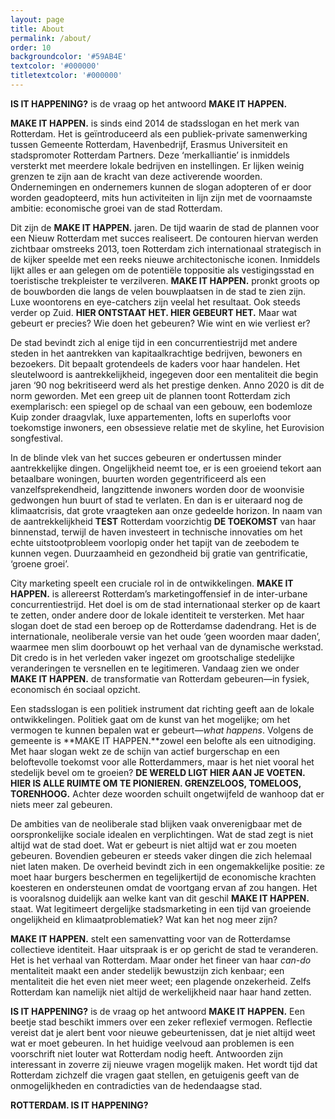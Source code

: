```yaml
---
layout: page
title: About
permalink: /about/
order: 10
backgroundcolor: '#59AB4E'
textcolor: '#000000'
titletextcolor: '#000000'
---
```


**IS IT HAPPENING?** is de vraag op het antwoord **MAKE IT HAPPEN.**

**MAKE IT HAPPEN.** is sinds eind 2014 de stadsslogan en het merk van Rotterdam. Het is geïntroduceerd als een publiek-private samenwerking tussen Gemeente Rotterdam, Havenbedrijf, Erasmus Universiteit en stadspromoter Rotterdam Partners. Deze ‘merkalliantie’ is inmiddels versterkt met meerdere lokale bedrijven en instellingen. Er lijken weinig grenzen te zijn aan de kracht van deze activerende woorden. Ondernemingen en ondernemers kunnen de slogan adopteren of er door worden geadopteerd, mits hun activiteiten in lijn zijn met de voornaamste ambitie: economische groei van de stad Rotterdam.

Dit zijn de **MAKE IT HAPPEN.** jaren. De tijd waarin de stad de plannen voor een Nieuw Rotterdam met succes realiseert. De contouren hiervan werden zichtbaar omstreeks 2013, toen Rotterdam zich internationaal strategisch in de kijker speelde met een reeks nieuwe architectonische iconen. Inmiddels lijkt alles er aan gelegen om de potentiële toppositie als vestigingsstad en toeristische trekpleister te verzilveren. **MAKE IT HAPPEN.** pronkt groots op de bouwborden die langs de velen bouwplaatsen in de stad te zien zijn. Luxe woontorens en eye-catchers zijn veelal het resultaat. Ook steeds verder op Zuid. **HIER ONTSTAAT HET. HIER GEBEURT HET.** Maar wat gebeurt er precies? Wie doen het gebeuren? Wie wint en wie verliest er?

De stad bevindt zich al enige tijd in een concurrentiestrijd met andere steden in het aantrekken van kapitaalkrachtige bedrijven, bewoners en bezoekers. Dit bepaalt grotendeels de kaders voor haar handelen. Het sleutelwoord is aantrekkelijkheid, ingegeven door een mentaliteit die begin jaren ‘90 nog bekritiseerd werd als het prestige denken. Anno 2020 is dit de norm geworden. Met een greep uit de plannen toont Rotterdam zich exemplarisch: een spiegel op de schaal van een gebouw, een bodemloze Kuip zonder draagvlak, luxe appartementen, lofts en superlofts voor toekomstige inwoners, een obsessieve relatie met de skyline, het Eurovision songfestival.

In de blinde vlek van het succes gebeuren er ondertussen minder aantrekkelijke dingen. Ongelijkheid neemt toe, er is een groeiend tekort aan betaalbare woningen, buurten worden gegentrificeerd als een vanzelfsprekendheid, langzittende inwoners worden door de woonvisie gedwongen hun buurt of stad te verlaten. En dan is er uiteraard nog de klimaatcrisis, dat grote vraagteken aan onze gedeelde horizon. In naam van de aantrekkelijkheid **TEST** Rotterdam voorzichtig **DE TOEKOMST** van haar binnenstad, terwijl de haven investeert in technische innovaties om het echte uitstootprobleem voorlopig onder het tapijt van de zeebodem te kunnen vegen. Duurzaamheid en gezondheid bij gratie van gentrificatie, ‘groene groei’.

City marketing speelt een cruciale rol in de ontwikkelingen. **MAKE IT HAPPEN.** is allereerst Rotterdam’s marketingoffensief in de inter-urbane concurrentiestrijd. Het doel is om de stad internationaal sterker op de kaart te zetten, onder andere door de lokale identiteit te versterken. Met haar slogan doet de stad een beroep op de Rotterdamse dadendrang. Het is de internationale, neoliberale versie van het oude ‘geen woorden maar daden’, waarmee men slim doorbouwt op het verhaal van de dynamische werkstad. Dit credo is in het verleden vaker ingezet om grootschalige stedelijke veranderingen te versnellen en te legitimeren. Vandaag zien we onder **MAKE IT HAPPEN.** de transformatie van Rotterdam gebeuren—in fysiek, economisch én sociaal opzicht.

Een stadsslogan is een politiek instrument dat richting geeft aan de lokale ontwikkelingen. Politiek gaat om de kunst van het mogelijke; om het vermogen te kunnen bepalen wat er gebeurt—_what happens_. Volgens de gemeente is **MAKE IT HAPPEN.**zowel een belofte als een uitnodiging. Met haar slogan wekt ze de schijn van actief burgerschap en een beloftevolle toekomst voor alle Rotterdammers, maar is het niet vooral het stedelijk bevel om te groeien? **DE WERELD LIGT HIER AAN JE VOETEN. HIER IS ALLE RUIMTE OM TE PIONIEREN. GRENZELOOS, TOMELOOS, TORENHOOG.** Achter deze woorden schuilt ongetwijfeld de wanhoop dat er niets meer zal gebeuren.

De ambities van de neoliberale stad blijken vaak onverenigbaar met de oorspronkelijke sociale idealen en verplichtingen. Wat de stad zegt is niet altijd wat de stad doet. Wat er gebeurt is niet altijd wat er zou moeten gebeuren. Bovendien gebeuren er steeds vaker dingen die zich helemaal niet laten maken. De overheid bevindt zich in een ongemakkelijke positie: ze moet haar burgers beschermen en tegelijkertijd de economische krachten koesteren en ondersteunen omdat de voortgang ervan af zou hangen. Het is vooralsnog duidelijk aan welke kant van dit geschil **MAKE IT HAPPEN.** staat. Wat legitimeert dergelijke stadsmarketing in een tijd van groeiende ongelijkheid en klimaatproblematiek? Wat kan het nog meer zijn?

**MAKE IT HAPPEN.** stelt een samenvatting voor van de Rotterdamse collectieve identiteit. Haar uitspraak is er op gericht de stad te veranderen. Het is het verhaal van Rotterdam. Maar onder het fineer van haar _can-do_ mentaliteit maakt een ander stedelijk bewustzijn zich kenbaar; een mentaliteit die het even niet meer weet; een plagende onzekerheid. Zelfs Rotterdam kan namelijk niet altijd de werkelijkheid naar haar hand zetten.


**IS IT HAPPENING?** is de vraag op het antwoord **MAKE IT HAPPEN.** Een beetje stad beschikt immers over een zeker reflexief vermogen. Reflectie vereist dat je alert bent voor nieuwe gebeurtenissen, dat je niet altijd weet wat er moet gebeuren. In het huidige veelvoud aan problemen is een voorschrift niet louter wat Rotterdam nodig heeft. Antwoorden zijn interessant in zoverre zij nieuwe vragen mogelijk maken. Het wordt tijd dat Rotterdam zichzelf die vragen gaat stellen, en getuigenis geeft van de onmogelijkheden en contradicties van de hedendaagse stad.

**ROTTERDAM. IS IT HAPPENING?**
